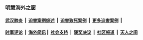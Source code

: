 
### 明慧海外之窗

####  [武汉肺炎](indexes/365.md?t=02020300) &nbsp;|&nbsp;  [迫害案例综述](indexes/328.md?t=02020300) &nbsp;|&nbsp; [迫害致死案例](indexes/277.md?t=02020300)  &nbsp;|&nbsp; [更多迫害案例](indexes/81.md?t=02020300)  &nbsp;|&nbsp; 
####  [时事评论](indexes/251.md?t=02020300) &nbsp;|&nbsp; [海外简讯](indexes/245.md?t=02020300)&nbsp;|&nbsp;  [社会支持](indexes/140.md?t=02020300) &nbsp;|&nbsp; [褒奖决议](indexes/282.md?t=02020300) &nbsp;|&nbsp; [社区报道](indexes/91.md?t=02020300)  &nbsp;|&nbsp; [天人之间](indexes/78.md?t=02020300) 

